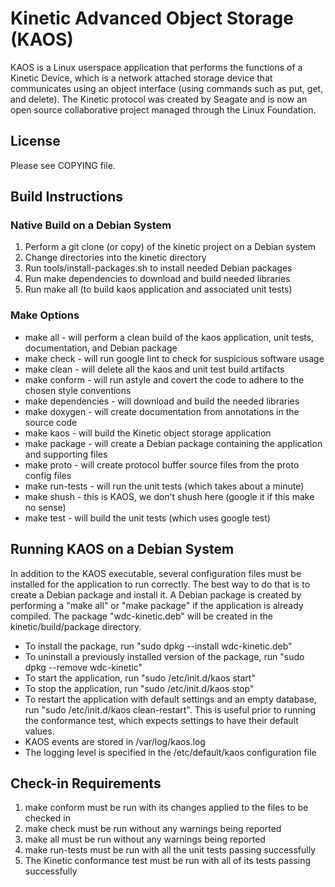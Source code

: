 # Kinetic Advanced Object Storage (KAOS)
KAOS is a Linux userspace application that performs the functions of a Kinetic Device, which is a network attached storage device that communicates using an object interface (using commands such as put, get, and delete). The Kinetic protocol was created by Seagate and is now an open source collaborative project managed through the Linux Foundation.

## License
Please see COPYING file.

## Build Instructions

### Native Build on a Debian System
1.  Perform a git clone (or copy) of the kinetic project on a Debian system
2.  Change directories into the kinetic directory
3.  Run tools/install-packages.sh to install needed Debian packages
4.  Run make dependencies to download and build needed libraries
5.  Run make all (to build kaos application and associated unit tests)

### Make Options
* make all - will perform a clean build of the kaos application, unit tests, documentation, and Debian package
* make check - will run google lint to check for suspicious software usage
* make clean - will delete all the kaos and unit test build artifacts
* make conform - will run astyle and covert the code to adhere to the chosen style conventions
* make dependencies - will download and build the needed libraries
* make doxygen - will create documentation from annotations in the source code
* make kaos - will build the Kinetic object storage application
* make package - will create a Debian package containing the application and supporting files
* make proto - will create protocol buffer source files from the proto config files
* make run-tests - will run the unit tests (which takes about a minute)
* make shush - this is KAOS, we don't shush here (google it if this make no sense)
* make test - will build the unit tests (which uses google test)

## Running KAOS on a Debian System
In addition to the KAOS executable, several configuration files must be installed for the application to run correctly.  The best way to do that is to create a Debian package and install it.  A Debian package is created by performing a "make all" or "make package" if the application is already compiled.  The package "wdc-kinetic.deb" will be created in the kinetic/build/package directory.
*  To install the package, run "sudo dpkg --install wdc-kinetic.deb"
*  To uninstall a previously installed version of the package, run "sudo dpkg --remove wdc-kinetic"
*  To start the application, run "sudo /etc/init.d/kaos start"
*  To stop the application, run "sudo /etc/init.d/kaos stop"
*  To restart the application with default settings and an empty database, run "sudo /etc/init.d/kaos clean-restart".  This is useful prior to running the conformance test, which expects settings to have their default values.
*  KAOS events are stored in /var/log/kaos.log
*  The logging level is specified in the /etc/default/kaos configuration file

## Check-in Requirements
1.  make conform must be run with its changes applied to the files to be checked in
2.  make check must be run without any warnings being reported
3.  make all must be run without any warnings being reported
3.  make run-tests must be run with all the unit tests passing successfully
4.  The Kinetic conformance test must be run with all of its tests passing successfully
